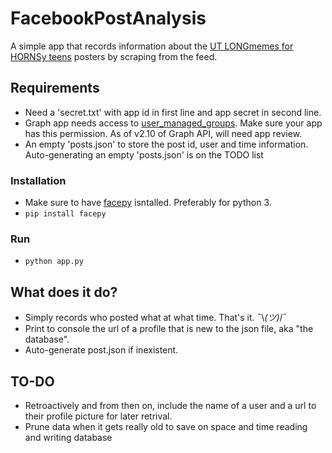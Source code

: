 # FacebookPostAnalysis

A simple app that records information about the [UT LONGmemes for HORNSy teens](https://www.facebook.com/groups/1218486471522469) posters by scraping from the feed.

## Requirements
* Need a 'secret.txt' with app id in first line and app secret in second line. 
* Graph app needs access to [user_managed_groups](https://developers.facebook.com/docs/graph-api/reference/group/). Make sure your app has this permission. As of v2.10 of Graph API, will need app review.
* An empty 'posts.json' to store the post id, user and time information. Auto-generating an empty 'posts.json' is on the TODO list

### Installation
* Make sure to have [facepy](https://github.com/jgorset/facepy) isntalled. Preferably for python 3.
* `pip install facepy`

### Run
* `python app.py`

## What does it do?
* Simply records who posted what at what time. That's it. ¯\\_(ツ)_/¯ 
* Print to console the url of a profile that is new to the json file, aka "the database". 
* Auto-generate post.json if inexistent. 


## TO-DO
* Retroactively and from then on, include the name of a user and a url to their profile picture for later retrival.
* Prune data when it gets really old to save on space and time reading and writing database
